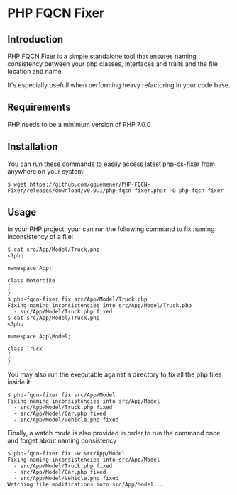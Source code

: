 # PHP FQCN Fixer

## Introduction

PHP FQCN Fixer is a simple standalone tool that ensures naming consistency between your php classes, interfaces
and traits and the file location and name.

It's especially usefull when performing heavy refactoring in your code base.

## Requirements

PHP needs to be a minimum version of PHP 7.0.0

## Installation

You can run these commands to easily access latest php-cs-fixer from anywhere on your system:

```
$ wget https://github.com/gquemener/PHP-FQCN-Fixer/releases/download/v0.0.1/php-fqcn-fixer.phar -O php-fqcn-fixer
```

## Usage

In your PHP project, your can run the following command to fix naming inconsistency of a file:

```
$ cat src/App/Model/Truck.php
<?php

namespace App;

class Motorbike
{
}
$ php-fqcn-fixer fix src/App/Model/Truck.php
Fixing naming inconsistencies into src/App/Model/Truck.php
  - src/App/Model/Truck.php fixed
$ cat src/App/Model/Truck.php
<?php

namespace App\Model;

class Truck
{
}
```

You may also run the executable against a directory to fix all the php files inside it:

```
$ php-fqcn-fixer fix src/App/Model
Fixing naming inconsistencies into src/App/Model
  - src/App/Model/Truck.php fixed
  - src/App/Model/Car.php fixed
  - src/App/Model/Vehicle.php fixed
```

Finally, a watch mode is also provided in order to run the command once and forget about naming consistency
```
$ php-fqcn-fixer fix -w src/App/Model
Fixing naming inconsistencies into src/App/Model
  - src/App/Model/Truck.php fixed
  - src/App/Model/Car.php fixed
  - src/App/Model/Vehicle.php fixed
Watching file modifications into src/App/Model...
```
